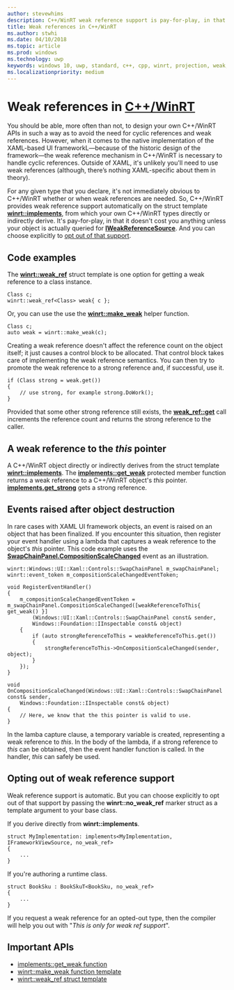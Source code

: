 ```yaml
---
author: stevewhims
description: C++/WinRT weak reference support is pay-for-play, in that it doesn't cost you anything unless your object is queried for IWeakReferenceSource.
title: Weak references in C++/WinRT
ms.author: stwhi
ms.date: 04/10/2018
ms.topic: article
ms.prod: windows
ms.technology: uwp
keywords: windows 10, uwp, standard, c++, cpp, winrt, projection, weak, reference
ms.localizationpriority: medium
---
```


# Weak references in [C++/WinRT](intro-to-using-cpp-with-winrt.md)
You should be able, more often than not, to design your own C++/WinRT APIs in such a way as to avoid the need for cyclic references and weak references. However, when it comes to the native implementation of the XAML-based UI frameworkL&mdash;because of the historic design of the framework&mdash;the weak reference mechanism in C++/WinRT is necessary to handle cyclic references. Outside of XAML, it's unlikely you'll need to use weak references (although, there’s nothing XAML-specific about them in theory).

For any given type that you declare, it's not immediately obvious to C++/WinRT whether or when weak references are needed. So, C++/WinRT provides weak reference support automatically on the struct template [**winrt::implements**](/uwp/cpp-ref-for-winrt/implements), from which your own C++/WinRT types directly or indirectly derive. It's pay-for-play, in that it doesn't cost you anything unless your object is actually queried for [**IWeakReferenceSource**](https://msdn.microsoft.com/library/br224609). And you can choose explicitly to [opt out of that support](#opting-out-of-weak-reference-support).

## Code examples
The [**winrt::weak_ref**](/uwp/cpp-ref-for-winrt/weak-ref) struct template is one option for getting a weak reference to a class instance.

```cppwinrt
Class c;
winrt::weak_ref<Class> weak{ c };
```
Or, you can use the use the [**winrt::make_weak**](/uwp/cpp-ref-for-winrt/make-weak) helper function.

```cppwinrt
Class c;
auto weak = winrt::make_weak(c);
```

Creating a weak reference doesn't affect the reference count on the object itself; it just causes a control block to be allocated. That control block takes care of implementing the weak reference semantics. You can then try to promote the weak reference to a strong reference and, if successful, use it.

```cppwinrt
if (Class strong = weak.get())
{
    // use strong, for example strong.DoWork();
}
```

Provided that some other strong reference still exists, the [**weak_ref::get**](/uwp/cpp-ref-for-winrt/weak-ref#weakrefget-function) call increments the reference count and returns the strong reference to the caller.

## A weak reference to the *this* pointer
A C++/WinRT object directly or indirectly derives from the struct template [**winrt::implements**](/uwp/cpp-ref-for-winrt/implements). The [**implements::get_weak**](/uwp/cpp-ref-for-winrt/implements#implementsgetweak-function) protected member function returns a weak reference to a C++/WinRT object's *this* pointer. [**implements.get_strong**](/uwp/cpp-ref-for-winrt/implements#implementsgetstrong-function) gets a strong reference.

## Events raised after object destruction
In rare cases with XAML UI framework objects, an event is raised on an object that has been finalized. If you encounter this situation, then register your event handler using a lambda that captures a weak reference to the object's *this* pointer. This code example uses the [**SwapChainPanel.CompositionScaleChanged**](/uwp/api/windows.ui.xaml.controls.swapchainpanel.compositionscalechanged) event as an illustration.

```cppwinrt
winrt::Windows::UI::Xaml::Controls::SwapChainPanel m_swapChainPanel;
winrt::event_token m_compositionScaleChangedEventToken;

void RegisterEventHandler()
{
	m_compositionScaleChangedEventToken = m_swapChainPanel.CompositionScaleChanged([weakReferenceToThis{ get_weak() }]
		(Windows::UI::Xaml::Controls::SwapChainPanel const& sender,
		Windows::Foundation::IInspectable const& object)
	{
		if (auto strongReferenceToThis = weakReferenceToThis.get())
		{
			strongReferenceToThis->OnCompositionScaleChanged(sender, object);
		}
	});
}

void OnCompositionScaleChanged(Windows::UI::Xaml::Controls::SwapChainPanel const& sender,
	Windows::Foundation::IInspectable const& object)
{
	// Here, we know that the this pointer is valid to use.
}
```

In the lamba capture clause, a temporary variable is created, representing a weak reference to *this*. In the body of the lambda, if a strong reference to *this* can be obtained, then the event handler function is called. In the handler, *this* can safely be used.

## Opting out of weak reference support
Weak reference support is automatic. But you can choose explicitly to opt out of that support by passing the **winrt::no_weak_ref** marker struct as a template argument to your base class.

If you derive directly from **winrt::implements**.

```cppwinrt
struct MyImplementation: implements<MyImplementation, IFrameworkViewSource, no_weak_ref>
{
	...
}
```

If you're authoring a runtime class.

```cppwinrt
struct BookSku : BookSkuT<BookSku, no_weak_ref>
{
	...
}
```

If you request a weak reference for an opted-out type, then the compiler will help you out with "*This is only for weak ref support*".

## Important APIs
* [implements::get_weak function](/uwp/cpp-ref-for-winrt/implements#implementsgetweak-function)
* [winrt::make_weak function template](/uwp/cpp-ref-for-winrt/make-weak)
* [winrt::weak_ref struct template](/uwp/cpp-ref-for-winrt/weak-ref)
